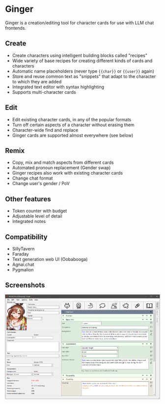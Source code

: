 # Ginger

Ginger is a creation/editing tool for character cards for use with LLM chat frontends.

## Create
* Create characters using intelligent building blocks called "recipes"
* Wide variety of base recipes for creating different kinds of cards and characters
* Automatic name placeholders (never type `{{char}}` or `{{user}}` again)
* Store and reuse common text as "snippets" that adapt to the character to which they are added
* Integrated text editor with syntax highlighting
* Supports multi-character cards

## Edit
* Edit existing character cards, in any of the popular formats
* Turn off certain aspects of a character without erasing them
* Character-wide find and replace
* Ginger cards are supported almost everywhere (see below)

## Remix
* Copy, mix and match aspects from different cards
* Automated pronoun replacement (Gender swap)
* Ginger recipes also work with existing character cards 
* Change chat format
* Change user's gender / PoV

## Other features
* Token counter with budget
* Adjustable level of detail
* Integrated notes

## Compatibility
* SillyTavern
* Faraday
* Text generation web UI (Oobabooga)
* Agnai.chat
* Pygmalion

## Screenshots
![Ginger screenshot](./images/screenshot.png)
